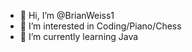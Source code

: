 - 👋 Hi, I’m @BrianWeiss1
- 👀 I’m interested in Coding/Piano/Chess
- 🌱 I’m currently learning Java

<!---
BrianWeiss1/BrianWeiss1 is a ✨ special ✨ repository because its `README.md` (this file) appears on your GitHub profile.
You can click the Preview link to take a look at your changes.
--->
